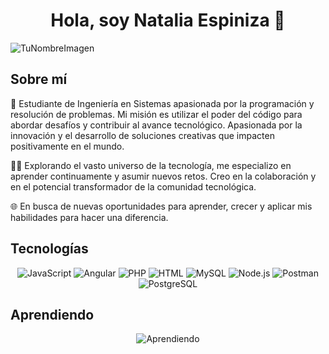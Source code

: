 <div align="center">
  <h1 align="center">Hola, soy Natalia Espiniza 👋</h1>
</div>
<img src="https://www.adslzone.net/app/uploads-adslzone.net/2022/01/Github-portada.jpg" alt="TuNombreImagen">

## Sobre mí

🚀 Estudiante de Ingeniería en Sistemas apasionada por la programación y resolución de problemas. Mi misión es utilizar el poder del código para abordar desafíos y contribuir al avance tecnológico. Apasionada por la innovación y el desarrollo de soluciones creativas que impacten positivamente en el mundo.

👩‍💻 Explorando el vasto universo de la tecnología, me especializo en aprender continuamente y asumir nuevos retos. Creo en la colaboración y en el potencial transformador de la comunidad tecnológica.

🌐 En busca de nuevas oportunidades para aprender, crecer y aplicar mis habilidades para hacer una diferencia.

## Tecnologías

<div align="center">
  <img src="https://img.shields.io/badge/JavaScript-F7DF1E?style=for-the-badge&logo=javascript&logoColor=black" alt="JavaScript">
  <img src="https://img.shields.io/badge/Angular-DD0031?style=for-the-badge&logo=angular&logoColor=white" alt="Angular">
  <img src="https://img.shields.io/badge/PHP-777BB4?style=for-the-badge&logo=php&logoColor=white" alt="PHP">
  <img src="https://img.shields.io/badge/HTML5-E34F26?style=for-the-badge&logo=html5&logoColor=white" alt="HTML">
  <img src="https://img.shields.io/badge/MySQL-4479A1?style=for-the-badge&logo=mysql&logoColor=white" alt="MySQL">
  <img src="https://img.shields.io/badge/Node.js-43853D?style=for-the-badge&logo=node.js&logoColor=white" alt="Node.js">
  <img src="https://img.shields.io/badge/Postman-FF6C37?style=for-the-badge&logo=postman&logoColor=white" alt="Postman">
  <img src="https://img.shields.io/badge/PostgreSQL-336791?style=for-the-badge&logo=postgresql&logoColor=white" alt="PostgreSQL">
</div>

## Aprendiendo

<div align="center">
  <img src="tu_enlace_imagen_aprendiendo.png" alt="Aprendiendo">
</div>
</div>
